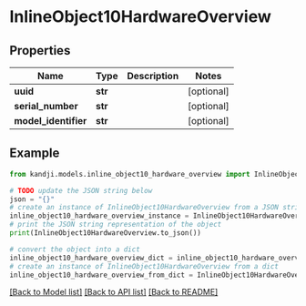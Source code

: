 # InlineObject10HardwareOverview


## Properties

Name | Type | Description | Notes
------------ | ------------- | ------------- | -------------
**uuid** | **str** |  | [optional] 
**serial_number** | **str** |  | [optional] 
**model_identifier** | **str** |  | [optional] 

## Example

```python
from kandji.models.inline_object10_hardware_overview import InlineObject10HardwareOverview

# TODO update the JSON string below
json = "{}"
# create an instance of InlineObject10HardwareOverview from a JSON string
inline_object10_hardware_overview_instance = InlineObject10HardwareOverview.from_json(json)
# print the JSON string representation of the object
print(InlineObject10HardwareOverview.to_json())

# convert the object into a dict
inline_object10_hardware_overview_dict = inline_object10_hardware_overview_instance.to_dict()
# create an instance of InlineObject10HardwareOverview from a dict
inline_object10_hardware_overview_from_dict = InlineObject10HardwareOverview.from_dict(inline_object10_hardware_overview_dict)
```
[[Back to Model list]](../README.md#documentation-for-models) [[Back to API list]](../README.md#documentation-for-api-endpoints) [[Back to README]](../README.md)


